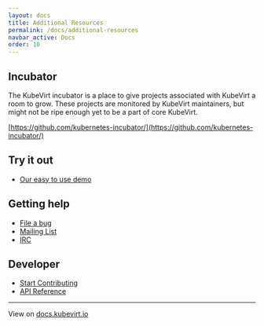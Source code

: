 ```yaml
---
layout: docs
title: Additional Resources
permalink: /docs/additional-resources
navbar_active: Docs
order: 10
---
```


## Incubator

The KubeVirt incubator is a place to give projects associated with KubeVirt a room to grow. These projects are monitored by KubeVirt maintainers, but might not be ripe enough yet to be a part of core KubeVirt.

[https://github.com/kubernetes-incubator/](https://github.com/kubernetes-incubator/)

## Try it out

* [Our easy to use demo](https://github.com/kubevirt/demo)

## Getting help

* [File a bug](https://github.com/kubevirt/kubevirt/issues)
* [Mailing List](https://groups.google.com/forum/#!forum/kubevirt-dev)
* [IRC](irc://irc.freenode.net/#kubevirt)

## Developer

* [Start Contributing](https://github.com/kubevirt/kubevirt/blob/master/CONTRIBUTING.md)
* [API Reference](http://www.kubevirt.io/api-reference/)

----

View on [docs.kubevirt.io](https://kubevirt.io/user-guide/#/additional-resources)
